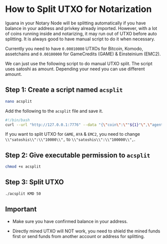 # How to Split UTXO for Notarization

Iguana in your Notary Node will be splitting automatically if you have balance in your address and privkey already imported. However, with a lot of coins running inside and notarizing, it may run out of UTXO before auto splitting. It is always good to have manual script to do it when necessary.

Currently you need to have `0.00010000` UTXOs for Bitcoin, Komodo, assetchains and `0.00100000` for GameCredits (GAME) & Einsteinium (EMC2).

We can just use the following script to do manual UTXO split. The script uses satoshi as amount. Depending your need you can use different amount.

## Step 1: Create a script named `acsplit`

```bash
nano acsplit
```

Add the following to the `acsplit` file and save it.

```bash
#!/bin/bash
curl --url "http://127.0.0.1:7776" --data "{\"coin\":\""${1}"\",\"agent\":\"iguana\",\"method\":\"splitfunds\",\"satoshis\":\"10000\",\"sendflag\":1,\"duplicates\":"${2}"}"
```

If you want to split UTXO for `GAME`, `AYA` & `EMC2`, you need to change `\\"satoshis\\":\\"10000\\",` to `\\"satoshis\\":\\"100000\\",`.

## Step 2: Give executable permission to `acsplit`

```bash
chmod +x acsplit
```

## Step 3: Split UTXO

```bash
./acsplit KMD 50
```

## Important

- Make sure you have confirmed balance in your address.

- Directly mined UTXO will NOT work, you need to shield the mined funds first or send funds from another account or address for splitting.
